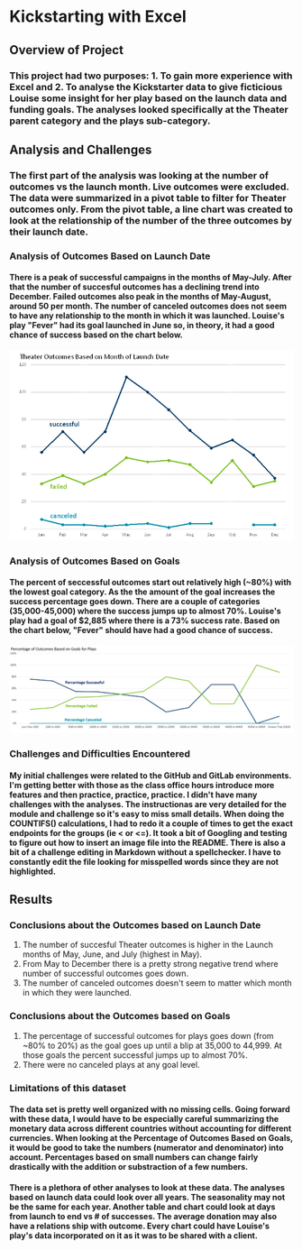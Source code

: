 # Kickstarting with Excel

## Overview of Project

### This project had two purposes: 1. To gain more experience with Excel and 2. To analyse the Kickstarter data to give ficticious Louise some insight for her play based on the launch data and funding goals. The analyses looked specifically at the Theater parent category and the plays sub-category.

## Analysis and Challenges

### The first part of the analysis was looking at the number of outcomes vs the launch month. Live outcomes were excluded. The data were summarized in a pivot table to filter for Theater outcomes only. From the pivot table, a line chart was created to look at the relationship of the number of the three outcomes by their launch date.

### Analysis of Outcomes Based on Launch Date
####  There is a peak of successful campaigns in the months of May-July. After that the number of succesful outcomes has a declining trend into December. Failed outcomes also peak in the months of May-August, around 50 per month. The number of canceled outcomes does not seem to have any relationship to the month in which it was launched. Louise's play "Fever" had its goal launched in June so, in theory, it had a good chance of success based on the chart below.  
   ![OutcomeMonths](./resources/Theater_Outcomes_vs_Launch.png)

### Analysis of Outcomes Based on Goals
####  The percent of seccessful outcomes start out relatively high (~80%) with the lowest goal category. As the the amount of the goal increases the success percentage goes down. There are a couple of categories (35,000-45,000) where the success jumps up to almost 70%. Louise's play had a goal of $2,885 where there is a 73% success rate. Based on the chart below, "Fever" should have had a good chance of success.
   ![OutcomesGoals](./resources/Outcomes_vs_Goals.png)

### Challenges and Difficulties Encountered
####  My initial challenges were related to the GitHub and GitLab environments. I'm getting better with those as the class office hours introduce more features and then practice, practice, practice. I didn't have many challenges with the analyses. The instructionas are very detailed for the module and challenge so it's easy to miss small details. When doing the COUNTIFS() calculations, I had to redo it a couple of times to get the exact endpoints for the groups (ie < or <=). It took a bit of Googling and testing to figure out how to insert an image file into the README. There is also a bit of a challenge editing in Markdown without a spellchecker. I have to constantly edit the file looking for misspelled words since they are not highlighted. 

## Results

### Conclusions about the Outcomes based on Launch Date
1. The number of succesful Theater outcomes is higher in the Launch months of May, June, and July (highest in May). 
1. From May to December there is a pretty strong negative trend where number of successful outcomes goes down.
1. The number of canceled outcomes doesn't seem to matter which month in which they were launched.

### Conclusions about the Outcomes based on Goals
1. The percentage of successful outcomes for plays goes down (from ~80% to 20%) as the goal goes up until a blip at 35,000 to 44,999. At those goals the percent successful jumps up to almost 70%.
2. There were no canceled plays at any goal level.

### Limitations of this dataset
####  The data set is pretty well organized with no missing cells. Going forward with these data, I would have to be especially careful summarizing the monetary data across different countries without accounting for different currencies. When looking at the Percentage of Outcomes Based on Goals, it would be good to take the numbers (numerator and denominator) into account. Percentages based on small numbers can change fairly drastically with the addition or substraction of a few numbers. 

####  There is a plethora of other analyses to look at these data. The analyses based on launch data could look over all years. The seasonality may not be the same for each year. Another table and chart could look at days from launch to end vs # of successes. The average donation may also have a relations ship with outcome. Every chart could have Louise's play's data incorporated on it as it was to be shared with a client.

